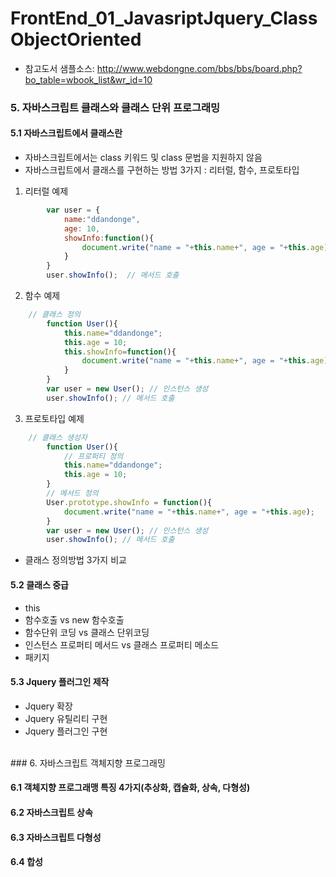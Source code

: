 # FrontEnd_01_JavasriptJquery_ClassObjectOriented

- 참고도서 샘플소스: http://www.webdongne.com/bbs/bbs/board.php?bo_table=wbook_list&wr_id=10  

### 5. 자바스크립트 클래스와 클래스 단위 프로그래밍

#### 5.1 자바스크립트에서 클래스란
- 자바스크립트에서는 class 키워드 및 class 문법을 지원하지 않음  
- 자바스크립트에서 클래스를 구현하는 방법 3가지 : 리터럴, 함수, 프로토타입   
1. 리터럴 예제  
``` javascript
		var user = {
			name:"ddandonge",
			age: 10,
			showInfo:function(){
				document.write("name = "+this.name+", age = "+this.age);
			}
		}    
		user.showInfo();  // 메서드 호출
```
2. 함수 예제  
``` javascript
    // 클래스 정의
		function User(){
			this.name="ddandonge";
			this.age = 10;
			this.showInfo=function(){
				document.write("name = "+this.name+", age = "+this.age);
			}
		}		
		var user = new User(); // 인스턴스 생성		
		user.showInfo(); // 메서드 호출
```
3. 프로토타입 예제  
``` javascript
    // 클래스 생성자
		function User(){
			// 프로퍼티 정의
			this.name="ddandonge";
			this.age = 10;
		}
		// 메서드 정의
		User.prototype.showInfo = function(){
			document.write("name = "+this.name+", age = "+this.age);
		}		
		var user = new User(); // 인스턴스 생성		
		user.showInfo(); // 메서드 호출 
```
- 클래스 정의방법 3가지 비교  

#### 5.2 클래스 중급
- this  
- 함수호출 vs new 함수호출  
- 함수단위 코딩 vs 클래스 단위코딩  
- 인스턴스 프로퍼티 메서드 vs 클래스 프로퍼티 메소드  
- 패키지  

#### 5.3 Jquery 플러그인 제작
- Jquery 확장  
- Jquery 유틸리티 구현
- Jquery 플러그인 구현

<br>
### 6. 자바스크립트 객체지향 프로그래밍  

#### 6.1 객체지향 프로그래맹 특징 4가지(추상화, 캡슐화, 상속, 다형성)  

#### 6.2 자바스크립트 상속

#### 6.3 자바스크립트 다형성  

#### 6.4 합성  


